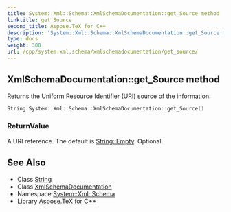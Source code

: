 ```yaml
---
title: System::Xml::Schema::XmlSchemaDocumentation::get_Source method
linktitle: get_Source
second_title: Aspose.TeX for C++
description: 'System::Xml::Schema::XmlSchemaDocumentation::get_Source method. Returns the Uniform Resource Identifier (URI) source of the information in C++.'
type: docs
weight: 300
url: /cpp/system.xml.schema/xmlschemadocumentation/get_source/
---
```

## XmlSchemaDocumentation::get_Source method


Returns the Uniform Resource Identifier (URI) source of the information.

```cpp
String System::Xml::Schema::XmlSchemaDocumentation::get_Source()
```


### ReturnValue

A URI reference. The default is [String::Empty](../../../system/string/empty/). Optional.

## See Also

* Class [String](../../../system/string/)
* Class [XmlSchemaDocumentation](../)
* Namespace [System::Xml::Schema](../../)
* Library [Aspose.TeX for C++](../../../)
